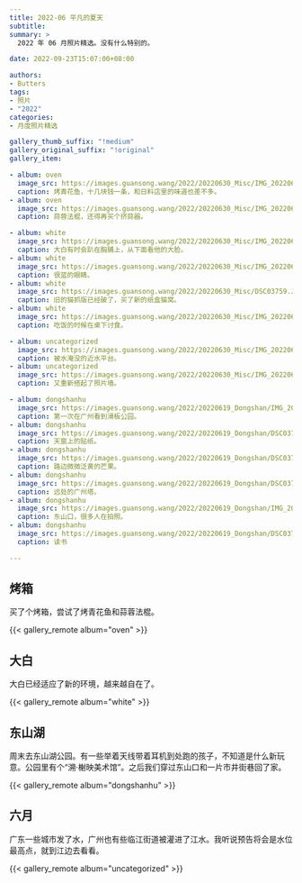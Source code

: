```yaml
---
title: 2022-06 平凡的夏天
subtitle:
summary: >
  2022 年 06 月照片精选。没有什么特别的。

date: 2022-09-23T15:07:00+08:00

authors:
- Butters
tags:
- 照片
- "2022"
categories:
- 月度照片精选

gallery_thumb_suffix: "!medium"
gallery_original_suffix: "!original"
gallery_item:

- album: oven
  image_src: https://images.guansong.wang/2022/20220630_Misc/IMG_20220617_203236.jpg
  caption: 烤青花鱼，十几块钱一条，和日料店里的味道也差不多。
- album: oven
  image_src: https://images.guansong.wang/2022/20220630_Misc/IMG_20220619_110439.jpg
  caption: 蒜蓉法棍，还得再买个挤蒜器。

- album: white
  image_src: https://images.guansong.wang/2022/20220630_Misc/IMG_20220615_233512.jpg
  caption: 大白有时会趴在胸脯上，从下面看他的大脸。
- album: white
  image_src: https://images.guansong.wang/2022/20220630_Misc/IMG_20220619_125708.jpg
  caption: 很蓝的眼睛。
- album: white
  image_src: https://images.guansong.wang/2022/20220630_Misc/DSC03759.JPG
  caption: 旧的猫抓版已经破了，买了新的纸盒猫窝。
- album: white
  image_src: https://images.guansong.wang/2022/20220630_Misc/IMG_20220617_210554.jpg
  caption: 吃饭的时候在桌下讨食。

- album: uncategorized
  image_src: https://images.guansong.wang/2022/20220630_Misc/IMG_20220615_130419.jpg
  caption: 被水淹没的近水平台。
- album: uncategorized
  image_src: https://images.guansong.wang/2022/20220630_Misc/IMG_20220619_194145.jpg
  caption: 又重新搭起了照片墙。

- album: dongshanhu
  image_src: https://images.guansong.wang/2022/20220619_Dongshan/IMG_20220619_163905.jpg
  caption: 第一次在广州看到滑板公园。
- album: dongshanhu
  image_src: https://images.guansong.wang/2022/20220619_Dongshan/DSC03736.JPG
  caption: 天窗上的贴纸。
- album: dongshanhu
  image_src: https://images.guansong.wang/2022/20220619_Dongshan/DSC03749.JPG
  caption: 路边微微泛黄的芒果。
- album: dongshanhu
  image_src: https://images.guansong.wang/2022/20220619_Dongshan/DSC03734.JPG
  caption: 远处的广州塔。
- album: dongshanhu
  image_src: https://images.guansong.wang/2022/20220619_Dongshan/IMG_20220619_174543.jpg
  caption: 东山口，很多人在拍照。
- album: dongshanhu
  image_src: https://images.guansong.wang/2022/20220619_Dongshan/DSC03742.JPG
  caption: 读书

---
```


## 烤箱

买了个烤箱，尝试了烤青花鱼和蒜蓉法棍。

{{< gallery_remote album="oven" >}}

## 大白

大白已经适应了新的环境，越来越自在了。

{{< gallery_remote album="white" >}}

## 东山湖

周末去东山湖公园。有一些举着天线带着耳机到处跑的孩子，不知道是什么新玩意。公园里有个“溯·榭映美术馆”。之后我们穿过东山口和一片市井街巷回了家。

{{< gallery_remote album="dongshanhu" >}}

## 六月

广东一些城市发了水，广州也有些临江街道被灌进了江水。我听说预告将会是水位最高点，就到江边去看看。

{{< gallery_remote album="uncategorized" >}}